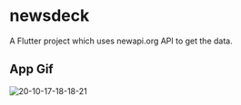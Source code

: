 # newsdeck

A Flutter project which uses newapi.org API to get the data.


## App Gif

![20-10-17-18-18-21](Assets/20-10-17-18-18-21.gif)



